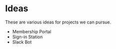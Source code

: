 # Ideas

These are various ideas for projects we can pursue.

* Membership Portal
* Sign-in Station
* Slack Bot

